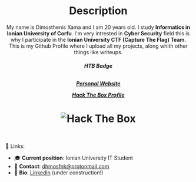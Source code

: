 <h1 align="center">Description</h1>
<p align="center">My name is Dimosthenis Xama and I am 20 years old.
  I study <b>Informatics in Ionian University of Corfu</b>.
  I'm very intrested in <b>Cyber Security</b> field this is why I participate in the <b>Ionian University CTF (Capture The Flag) Team</b>.
This is my Github Profile where I upload all my projects, along whith other things like writeups.</p>
<h5 align="center">HTB Badge
  <br><br>
  
   [Personal Website](https://dhmosfunk.github.io/)
  
   [Hack The Box Profile](https://app.hackthebox.com/profile/78776)
  
</h5>
<h1 align="center"><img src="http://www.hackthebox.eu/badge/image/78776" alt="Hack The Box"></h1>
<br>
  
:link: Links: <br>
- :mortar_board: <b>Current position</b>: Ionian University IT Student <br>
- 📧 <b>Contact</b>: dhmosfnk@protonmail.com <br>
- :bookmark_tabs: <b>Bio</b>: [Linkedln](https://www.linkedin.com/in/dhmosthenhs-xama-b16a39224/) (under construction!)
